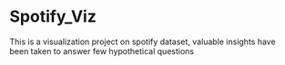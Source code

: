 # Spotify_Viz
This is a visualization project on spotify dataset, valuable insights have been taken to answer few hypothetical questions

